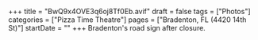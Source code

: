 +++
title = "BwQ9x4OVE3q6oj8Tf0Eb.avif"
draft = false
tags = ["Photos"]
categories = ["Pizza Time Theatre"]
pages = ["Bradenton, FL (4420 14th St)"]
startDate = ""
+++
Bradenton's road sign after closure.
